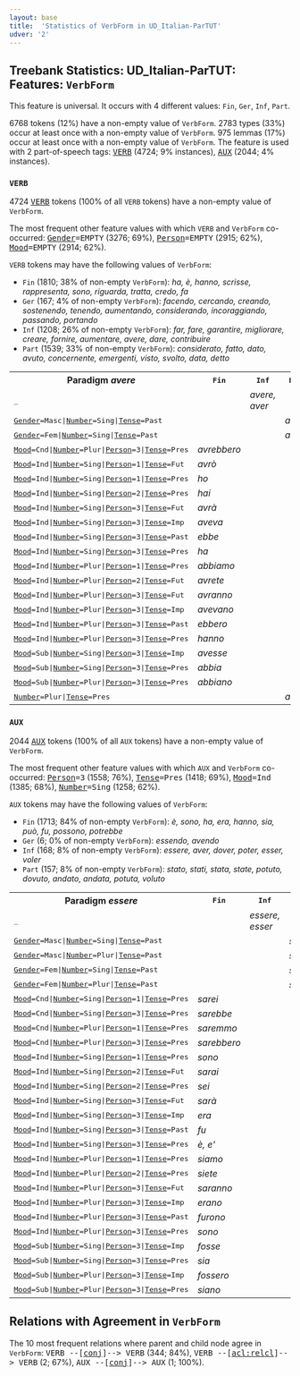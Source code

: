 ```yaml
---
layout: base
title:  'Statistics of VerbForm in UD_Italian-ParTUT'
udver: '2'
---
```


## Treebank Statistics: UD_Italian-ParTUT: Features: `VerbForm`

This feature is universal.
It occurs with 4 different values: `Fin`, `Ger`, `Inf`, `Part`.

6768 tokens (12%) have a non-empty value of `VerbForm`.
2783 types (33%) occur at least once with a non-empty value of `VerbForm`.
975 lemmas (17%) occur at least once with a non-empty value of `VerbForm`.
The feature is used with 2 part-of-speech tags: <tt><a href="it_partut-pos-VERB.html">VERB</a></tt> (4724; 9% instances), <tt><a href="it_partut-pos-AUX.html">AUX</a></tt> (2044; 4% instances).

### `VERB`

4724 <tt><a href="it_partut-pos-VERB.html">VERB</a></tt> tokens (100% of all `VERB` tokens) have a non-empty value of `VerbForm`.

The most frequent other feature values with which `VERB` and `VerbForm` co-occurred: <tt><a href="it_partut-feat-Gender.html">Gender</a></tt><tt>=EMPTY</tt> (3276; 69%), <tt><a href="it_partut-feat-Person.html">Person</a></tt><tt>=EMPTY</tt> (2915; 62%), <tt><a href="it_partut-feat-Mood.html">Mood</a></tt><tt>=EMPTY</tt> (2914; 62%).

`VERB` tokens may have the following values of `VerbForm`:

* `Fin` (1810; 38% of non-empty `VerbForm`): <em>ha, è, hanno, scrisse, rappresenta, sono, riguarda, tratta, credo, fa</em>
* `Ger` (167; 4% of non-empty `VerbForm`): <em>facendo, cercando, creando, sostenendo, tenendo, aumentando, considerando, incoraggiando, passando, portando</em>
* `Inf` (1208; 26% of non-empty `VerbForm`): <em>far, fare, garantire, migliorare, creare, fornire, aumentare, avere, dare, contribuire</em>
* `Part` (1539; 33% of non-empty `VerbForm`): <em>considerato, fatto, dato, avuto, concernente, emergenti, visto, svolto, data, detto</em>

<table>
  <tr><th>Paradigm <i>avere</i></th><th><tt>Fin</tt></th><th><tt>Inf</tt></th><th><tt>Part</tt></th><th><tt>Ger</tt></th></tr>
  <tr><td><tt>_</tt></td><td></td><td><em>avere, aver</em></td><td></td><td><em>avendo</em></td></tr>
  <tr><td><tt><tt><a href="it_partut-feat-Gender.html">Gender</a></tt><tt>=Masc</tt>|<tt><a href="it_partut-feat-Number.html">Number</a></tt><tt>=Sing</tt>|<tt><a href="it_partut-feat-Tense.html">Tense</a></tt><tt>=Past</tt></tt></td><td></td><td></td><td><em>avuto</em></td><td></td></tr>
  <tr><td><tt><tt><a href="it_partut-feat-Gender.html">Gender</a></tt><tt>=Fem</tt>|<tt><a href="it_partut-feat-Number.html">Number</a></tt><tt>=Sing</tt>|<tt><a href="it_partut-feat-Tense.html">Tense</a></tt><tt>=Past</tt></tt></td><td></td><td></td><td><em>avuta</em></td><td></td></tr>
  <tr><td><tt><tt><a href="it_partut-feat-Mood.html">Mood</a></tt><tt>=Cnd</tt>|<tt><a href="it_partut-feat-Number.html">Number</a></tt><tt>=Plur</tt>|<tt><a href="it_partut-feat-Person.html">Person</a></tt><tt>=3</tt>|<tt><a href="it_partut-feat-Tense.html">Tense</a></tt><tt>=Pres</tt></tt></td><td><em>avrebbero</em></td><td></td><td></td><td></td></tr>
  <tr><td><tt><tt><a href="it_partut-feat-Mood.html">Mood</a></tt><tt>=Ind</tt>|<tt><a href="it_partut-feat-Number.html">Number</a></tt><tt>=Sing</tt>|<tt><a href="it_partut-feat-Person.html">Person</a></tt><tt>=1</tt>|<tt><a href="it_partut-feat-Tense.html">Tense</a></tt><tt>=Fut</tt></tt></td><td><em>avrò</em></td><td></td><td></td><td></td></tr>
  <tr><td><tt><tt><a href="it_partut-feat-Mood.html">Mood</a></tt><tt>=Ind</tt>|<tt><a href="it_partut-feat-Number.html">Number</a></tt><tt>=Sing</tt>|<tt><a href="it_partut-feat-Person.html">Person</a></tt><tt>=1</tt>|<tt><a href="it_partut-feat-Tense.html">Tense</a></tt><tt>=Pres</tt></tt></td><td><em>ho</em></td><td></td><td></td><td></td></tr>
  <tr><td><tt><tt><a href="it_partut-feat-Mood.html">Mood</a></tt><tt>=Ind</tt>|<tt><a href="it_partut-feat-Number.html">Number</a></tt><tt>=Sing</tt>|<tt><a href="it_partut-feat-Person.html">Person</a></tt><tt>=2</tt>|<tt><a href="it_partut-feat-Tense.html">Tense</a></tt><tt>=Pres</tt></tt></td><td><em>hai</em></td><td></td><td></td><td></td></tr>
  <tr><td><tt><tt><a href="it_partut-feat-Mood.html">Mood</a></tt><tt>=Ind</tt>|<tt><a href="it_partut-feat-Number.html">Number</a></tt><tt>=Sing</tt>|<tt><a href="it_partut-feat-Person.html">Person</a></tt><tt>=3</tt>|<tt><a href="it_partut-feat-Tense.html">Tense</a></tt><tt>=Fut</tt></tt></td><td><em>avrà</em></td><td></td><td></td><td></td></tr>
  <tr><td><tt><tt><a href="it_partut-feat-Mood.html">Mood</a></tt><tt>=Ind</tt>|<tt><a href="it_partut-feat-Number.html">Number</a></tt><tt>=Sing</tt>|<tt><a href="it_partut-feat-Person.html">Person</a></tt><tt>=3</tt>|<tt><a href="it_partut-feat-Tense.html">Tense</a></tt><tt>=Imp</tt></tt></td><td><em>aveva</em></td><td></td><td></td><td></td></tr>
  <tr><td><tt><tt><a href="it_partut-feat-Mood.html">Mood</a></tt><tt>=Ind</tt>|<tt><a href="it_partut-feat-Number.html">Number</a></tt><tt>=Sing</tt>|<tt><a href="it_partut-feat-Person.html">Person</a></tt><tt>=3</tt>|<tt><a href="it_partut-feat-Tense.html">Tense</a></tt><tt>=Past</tt></tt></td><td><em>ebbe</em></td><td></td><td></td><td></td></tr>
  <tr><td><tt><tt><a href="it_partut-feat-Mood.html">Mood</a></tt><tt>=Ind</tt>|<tt><a href="it_partut-feat-Number.html">Number</a></tt><tt>=Sing</tt>|<tt><a href="it_partut-feat-Person.html">Person</a></tt><tt>=3</tt>|<tt><a href="it_partut-feat-Tense.html">Tense</a></tt><tt>=Pres</tt></tt></td><td><em>ha</em></td><td></td><td></td><td></td></tr>
  <tr><td><tt><tt><a href="it_partut-feat-Mood.html">Mood</a></tt><tt>=Ind</tt>|<tt><a href="it_partut-feat-Number.html">Number</a></tt><tt>=Plur</tt>|<tt><a href="it_partut-feat-Person.html">Person</a></tt><tt>=1</tt>|<tt><a href="it_partut-feat-Tense.html">Tense</a></tt><tt>=Pres</tt></tt></td><td><em>abbiamo</em></td><td></td><td></td><td></td></tr>
  <tr><td><tt><tt><a href="it_partut-feat-Mood.html">Mood</a></tt><tt>=Ind</tt>|<tt><a href="it_partut-feat-Number.html">Number</a></tt><tt>=Plur</tt>|<tt><a href="it_partut-feat-Person.html">Person</a></tt><tt>=2</tt>|<tt><a href="it_partut-feat-Tense.html">Tense</a></tt><tt>=Fut</tt></tt></td><td><em>avrete</em></td><td></td><td></td><td></td></tr>
  <tr><td><tt><tt><a href="it_partut-feat-Mood.html">Mood</a></tt><tt>=Ind</tt>|<tt><a href="it_partut-feat-Number.html">Number</a></tt><tt>=Plur</tt>|<tt><a href="it_partut-feat-Person.html">Person</a></tt><tt>=3</tt>|<tt><a href="it_partut-feat-Tense.html">Tense</a></tt><tt>=Fut</tt></tt></td><td><em>avranno</em></td><td></td><td></td><td></td></tr>
  <tr><td><tt><tt><a href="it_partut-feat-Mood.html">Mood</a></tt><tt>=Ind</tt>|<tt><a href="it_partut-feat-Number.html">Number</a></tt><tt>=Plur</tt>|<tt><a href="it_partut-feat-Person.html">Person</a></tt><tt>=3</tt>|<tt><a href="it_partut-feat-Tense.html">Tense</a></tt><tt>=Imp</tt></tt></td><td><em>avevano</em></td><td></td><td></td><td></td></tr>
  <tr><td><tt><tt><a href="it_partut-feat-Mood.html">Mood</a></tt><tt>=Ind</tt>|<tt><a href="it_partut-feat-Number.html">Number</a></tt><tt>=Plur</tt>|<tt><a href="it_partut-feat-Person.html">Person</a></tt><tt>=3</tt>|<tt><a href="it_partut-feat-Tense.html">Tense</a></tt><tt>=Past</tt></tt></td><td><em>ebbero</em></td><td></td><td></td><td></td></tr>
  <tr><td><tt><tt><a href="it_partut-feat-Mood.html">Mood</a></tt><tt>=Ind</tt>|<tt><a href="it_partut-feat-Number.html">Number</a></tt><tt>=Plur</tt>|<tt><a href="it_partut-feat-Person.html">Person</a></tt><tt>=3</tt>|<tt><a href="it_partut-feat-Tense.html">Tense</a></tt><tt>=Pres</tt></tt></td><td><em>hanno</em></td><td></td><td></td><td></td></tr>
  <tr><td><tt><tt><a href="it_partut-feat-Mood.html">Mood</a></tt><tt>=Sub</tt>|<tt><a href="it_partut-feat-Number.html">Number</a></tt><tt>=Sing</tt>|<tt><a href="it_partut-feat-Person.html">Person</a></tt><tt>=3</tt>|<tt><a href="it_partut-feat-Tense.html">Tense</a></tt><tt>=Imp</tt></tt></td><td><em>avesse</em></td><td></td><td></td><td></td></tr>
  <tr><td><tt><tt><a href="it_partut-feat-Mood.html">Mood</a></tt><tt>=Sub</tt>|<tt><a href="it_partut-feat-Number.html">Number</a></tt><tt>=Sing</tt>|<tt><a href="it_partut-feat-Person.html">Person</a></tt><tt>=3</tt>|<tt><a href="it_partut-feat-Tense.html">Tense</a></tt><tt>=Pres</tt></tt></td><td><em>abbia</em></td><td></td><td></td><td></td></tr>
  <tr><td><tt><tt><a href="it_partut-feat-Mood.html">Mood</a></tt><tt>=Sub</tt>|<tt><a href="it_partut-feat-Number.html">Number</a></tt><tt>=Plur</tt>|<tt><a href="it_partut-feat-Person.html">Person</a></tt><tt>=3</tt>|<tt><a href="it_partut-feat-Tense.html">Tense</a></tt><tt>=Pres</tt></tt></td><td><em>abbiano</em></td><td></td><td></td><td></td></tr>
  <tr><td><tt><tt><a href="it_partut-feat-Number.html">Number</a></tt><tt>=Plur</tt>|<tt><a href="it_partut-feat-Tense.html">Tense</a></tt><tt>=Pres</tt></tt></td><td></td><td></td><td><em>aventi</em></td><td></td></tr>
</table>

### `AUX`

2044 <tt><a href="it_partut-pos-AUX.html">AUX</a></tt> tokens (100% of all `AUX` tokens) have a non-empty value of `VerbForm`.

The most frequent other feature values with which `AUX` and `VerbForm` co-occurred: <tt><a href="it_partut-feat-Person.html">Person</a></tt><tt>=3</tt> (1558; 76%), <tt><a href="it_partut-feat-Tense.html">Tense</a></tt><tt>=Pres</tt> (1418; 69%), <tt><a href="it_partut-feat-Mood.html">Mood</a></tt><tt>=Ind</tt> (1385; 68%), <tt><a href="it_partut-feat-Number.html">Number</a></tt><tt>=Sing</tt> (1258; 62%).

`AUX` tokens may have the following values of `VerbForm`:

* `Fin` (1713; 84% of non-empty `VerbForm`): <em>è, sono, ha, era, hanno, sia, può, fu, possono, potrebbe</em>
* `Ger` (6; 0% of non-empty `VerbForm`): <em>essendo, avendo</em>
* `Inf` (168; 8% of non-empty `VerbForm`): <em>essere, aver, dover, poter, esser, voler</em>
* `Part` (157; 8% of non-empty `VerbForm`): <em>stato, stati, stata, state, potuto, dovuto, andato, andata, potuta, voluto</em>

<table>
  <tr><th>Paradigm <i>essere</i></th><th><tt>Fin</tt></th><th><tt>Inf</tt></th><th><tt>Part</tt></th><th><tt>Ger</tt></th></tr>
  <tr><td><tt>_</tt></td><td></td><td><em>essere, esser</em></td><td></td><td><em>essendo</em></td></tr>
  <tr><td><tt><tt><a href="it_partut-feat-Gender.html">Gender</a></tt><tt>=Masc</tt>|<tt><a href="it_partut-feat-Number.html">Number</a></tt><tt>=Sing</tt>|<tt><a href="it_partut-feat-Tense.html">Tense</a></tt><tt>=Past</tt></tt></td><td></td><td></td><td><em>stato</em></td><td></td></tr>
  <tr><td><tt><tt><a href="it_partut-feat-Gender.html">Gender</a></tt><tt>=Masc</tt>|<tt><a href="it_partut-feat-Number.html">Number</a></tt><tt>=Plur</tt>|<tt><a href="it_partut-feat-Tense.html">Tense</a></tt><tt>=Past</tt></tt></td><td></td><td></td><td><em>stati</em></td><td></td></tr>
  <tr><td><tt><tt><a href="it_partut-feat-Gender.html">Gender</a></tt><tt>=Fem</tt>|<tt><a href="it_partut-feat-Number.html">Number</a></tt><tt>=Sing</tt>|<tt><a href="it_partut-feat-Tense.html">Tense</a></tt><tt>=Past</tt></tt></td><td></td><td></td><td><em>stata</em></td><td></td></tr>
  <tr><td><tt><tt><a href="it_partut-feat-Gender.html">Gender</a></tt><tt>=Fem</tt>|<tt><a href="it_partut-feat-Number.html">Number</a></tt><tt>=Plur</tt>|<tt><a href="it_partut-feat-Tense.html">Tense</a></tt><tt>=Past</tt></tt></td><td></td><td></td><td><em>state</em></td><td></td></tr>
  <tr><td><tt><tt><a href="it_partut-feat-Mood.html">Mood</a></tt><tt>=Cnd</tt>|<tt><a href="it_partut-feat-Number.html">Number</a></tt><tt>=Sing</tt>|<tt><a href="it_partut-feat-Person.html">Person</a></tt><tt>=1</tt>|<tt><a href="it_partut-feat-Tense.html">Tense</a></tt><tt>=Pres</tt></tt></td><td><em>sarei</em></td><td></td><td></td><td></td></tr>
  <tr><td><tt><tt><a href="it_partut-feat-Mood.html">Mood</a></tt><tt>=Cnd</tt>|<tt><a href="it_partut-feat-Number.html">Number</a></tt><tt>=Sing</tt>|<tt><a href="it_partut-feat-Person.html">Person</a></tt><tt>=3</tt>|<tt><a href="it_partut-feat-Tense.html">Tense</a></tt><tt>=Pres</tt></tt></td><td><em>sarebbe</em></td><td></td><td></td><td></td></tr>
  <tr><td><tt><tt><a href="it_partut-feat-Mood.html">Mood</a></tt><tt>=Cnd</tt>|<tt><a href="it_partut-feat-Number.html">Number</a></tt><tt>=Plur</tt>|<tt><a href="it_partut-feat-Person.html">Person</a></tt><tt>=1</tt>|<tt><a href="it_partut-feat-Tense.html">Tense</a></tt><tt>=Pres</tt></tt></td><td><em>saremmo</em></td><td></td><td></td><td></td></tr>
  <tr><td><tt><tt><a href="it_partut-feat-Mood.html">Mood</a></tt><tt>=Cnd</tt>|<tt><a href="it_partut-feat-Number.html">Number</a></tt><tt>=Plur</tt>|<tt><a href="it_partut-feat-Person.html">Person</a></tt><tt>=3</tt>|<tt><a href="it_partut-feat-Tense.html">Tense</a></tt><tt>=Pres</tt></tt></td><td><em>sarebbero</em></td><td></td><td></td><td></td></tr>
  <tr><td><tt><tt><a href="it_partut-feat-Mood.html">Mood</a></tt><tt>=Ind</tt>|<tt><a href="it_partut-feat-Number.html">Number</a></tt><tt>=Sing</tt>|<tt><a href="it_partut-feat-Person.html">Person</a></tt><tt>=1</tt>|<tt><a href="it_partut-feat-Tense.html">Tense</a></tt><tt>=Pres</tt></tt></td><td><em>sono</em></td><td></td><td></td><td></td></tr>
  <tr><td><tt><tt><a href="it_partut-feat-Mood.html">Mood</a></tt><tt>=Ind</tt>|<tt><a href="it_partut-feat-Number.html">Number</a></tt><tt>=Sing</tt>|<tt><a href="it_partut-feat-Person.html">Person</a></tt><tt>=2</tt>|<tt><a href="it_partut-feat-Tense.html">Tense</a></tt><tt>=Fut</tt></tt></td><td><em>sarai</em></td><td></td><td></td><td></td></tr>
  <tr><td><tt><tt><a href="it_partut-feat-Mood.html">Mood</a></tt><tt>=Ind</tt>|<tt><a href="it_partut-feat-Number.html">Number</a></tt><tt>=Sing</tt>|<tt><a href="it_partut-feat-Person.html">Person</a></tt><tt>=2</tt>|<tt><a href="it_partut-feat-Tense.html">Tense</a></tt><tt>=Pres</tt></tt></td><td><em>sei</em></td><td></td><td></td><td></td></tr>
  <tr><td><tt><tt><a href="it_partut-feat-Mood.html">Mood</a></tt><tt>=Ind</tt>|<tt><a href="it_partut-feat-Number.html">Number</a></tt><tt>=Sing</tt>|<tt><a href="it_partut-feat-Person.html">Person</a></tt><tt>=3</tt>|<tt><a href="it_partut-feat-Tense.html">Tense</a></tt><tt>=Fut</tt></tt></td><td><em>sarà</em></td><td></td><td></td><td></td></tr>
  <tr><td><tt><tt><a href="it_partut-feat-Mood.html">Mood</a></tt><tt>=Ind</tt>|<tt><a href="it_partut-feat-Number.html">Number</a></tt><tt>=Sing</tt>|<tt><a href="it_partut-feat-Person.html">Person</a></tt><tt>=3</tt>|<tt><a href="it_partut-feat-Tense.html">Tense</a></tt><tt>=Imp</tt></tt></td><td><em>era</em></td><td></td><td></td><td></td></tr>
  <tr><td><tt><tt><a href="it_partut-feat-Mood.html">Mood</a></tt><tt>=Ind</tt>|<tt><a href="it_partut-feat-Number.html">Number</a></tt><tt>=Sing</tt>|<tt><a href="it_partut-feat-Person.html">Person</a></tt><tt>=3</tt>|<tt><a href="it_partut-feat-Tense.html">Tense</a></tt><tt>=Past</tt></tt></td><td><em>fu</em></td><td></td><td></td><td></td></tr>
  <tr><td><tt><tt><a href="it_partut-feat-Mood.html">Mood</a></tt><tt>=Ind</tt>|<tt><a href="it_partut-feat-Number.html">Number</a></tt><tt>=Sing</tt>|<tt><a href="it_partut-feat-Person.html">Person</a></tt><tt>=3</tt>|<tt><a href="it_partut-feat-Tense.html">Tense</a></tt><tt>=Pres</tt></tt></td><td><em>è, e'</em></td><td></td><td></td><td></td></tr>
  <tr><td><tt><tt><a href="it_partut-feat-Mood.html">Mood</a></tt><tt>=Ind</tt>|<tt><a href="it_partut-feat-Number.html">Number</a></tt><tt>=Plur</tt>|<tt><a href="it_partut-feat-Person.html">Person</a></tt><tt>=1</tt>|<tt><a href="it_partut-feat-Tense.html">Tense</a></tt><tt>=Pres</tt></tt></td><td><em>siamo</em></td><td></td><td></td><td></td></tr>
  <tr><td><tt><tt><a href="it_partut-feat-Mood.html">Mood</a></tt><tt>=Ind</tt>|<tt><a href="it_partut-feat-Number.html">Number</a></tt><tt>=Plur</tt>|<tt><a href="it_partut-feat-Person.html">Person</a></tt><tt>=2</tt>|<tt><a href="it_partut-feat-Tense.html">Tense</a></tt><tt>=Pres</tt></tt></td><td><em>siete</em></td><td></td><td></td><td></td></tr>
  <tr><td><tt><tt><a href="it_partut-feat-Mood.html">Mood</a></tt><tt>=Ind</tt>|<tt><a href="it_partut-feat-Number.html">Number</a></tt><tt>=Plur</tt>|<tt><a href="it_partut-feat-Person.html">Person</a></tt><tt>=3</tt>|<tt><a href="it_partut-feat-Tense.html">Tense</a></tt><tt>=Fut</tt></tt></td><td><em>saranno</em></td><td></td><td></td><td></td></tr>
  <tr><td><tt><tt><a href="it_partut-feat-Mood.html">Mood</a></tt><tt>=Ind</tt>|<tt><a href="it_partut-feat-Number.html">Number</a></tt><tt>=Plur</tt>|<tt><a href="it_partut-feat-Person.html">Person</a></tt><tt>=3</tt>|<tt><a href="it_partut-feat-Tense.html">Tense</a></tt><tt>=Imp</tt></tt></td><td><em>erano</em></td><td></td><td></td><td></td></tr>
  <tr><td><tt><tt><a href="it_partut-feat-Mood.html">Mood</a></tt><tt>=Ind</tt>|<tt><a href="it_partut-feat-Number.html">Number</a></tt><tt>=Plur</tt>|<tt><a href="it_partut-feat-Person.html">Person</a></tt><tt>=3</tt>|<tt><a href="it_partut-feat-Tense.html">Tense</a></tt><tt>=Past</tt></tt></td><td><em>furono</em></td><td></td><td></td><td></td></tr>
  <tr><td><tt><tt><a href="it_partut-feat-Mood.html">Mood</a></tt><tt>=Ind</tt>|<tt><a href="it_partut-feat-Number.html">Number</a></tt><tt>=Plur</tt>|<tt><a href="it_partut-feat-Person.html">Person</a></tt><tt>=3</tt>|<tt><a href="it_partut-feat-Tense.html">Tense</a></tt><tt>=Pres</tt></tt></td><td><em>sono</em></td><td></td><td></td><td></td></tr>
  <tr><td><tt><tt><a href="it_partut-feat-Mood.html">Mood</a></tt><tt>=Sub</tt>|<tt><a href="it_partut-feat-Number.html">Number</a></tt><tt>=Sing</tt>|<tt><a href="it_partut-feat-Person.html">Person</a></tt><tt>=3</tt>|<tt><a href="it_partut-feat-Tense.html">Tense</a></tt><tt>=Imp</tt></tt></td><td><em>fosse</em></td><td></td><td></td><td></td></tr>
  <tr><td><tt><tt><a href="it_partut-feat-Mood.html">Mood</a></tt><tt>=Sub</tt>|<tt><a href="it_partut-feat-Number.html">Number</a></tt><tt>=Sing</tt>|<tt><a href="it_partut-feat-Person.html">Person</a></tt><tt>=3</tt>|<tt><a href="it_partut-feat-Tense.html">Tense</a></tt><tt>=Pres</tt></tt></td><td><em>sia</em></td><td></td><td></td><td></td></tr>
  <tr><td><tt><tt><a href="it_partut-feat-Mood.html">Mood</a></tt><tt>=Sub</tt>|<tt><a href="it_partut-feat-Number.html">Number</a></tt><tt>=Plur</tt>|<tt><a href="it_partut-feat-Person.html">Person</a></tt><tt>=3</tt>|<tt><a href="it_partut-feat-Tense.html">Tense</a></tt><tt>=Imp</tt></tt></td><td><em>fossero</em></td><td></td><td></td><td></td></tr>
  <tr><td><tt><tt><a href="it_partut-feat-Mood.html">Mood</a></tt><tt>=Sub</tt>|<tt><a href="it_partut-feat-Number.html">Number</a></tt><tt>=Plur</tt>|<tt><a href="it_partut-feat-Person.html">Person</a></tt><tt>=3</tt>|<tt><a href="it_partut-feat-Tense.html">Tense</a></tt><tt>=Pres</tt></tt></td><td><em>siano</em></td><td></td><td></td><td></td></tr>
</table>

## Relations with Agreement in `VerbForm`

The 10 most frequent relations where parent and child node agree in `VerbForm`:
<tt>VERB --[<tt><a href="it_partut-dep-conj.html">conj</a></tt>]--> VERB</tt> (344; 84%),
<tt>VERB --[<tt><a href="it_partut-dep-acl-relcl.html">acl:relcl</a></tt>]--> VERB</tt> (2; 67%),
<tt>AUX --[<tt><a href="it_partut-dep-conj.html">conj</a></tt>]--> AUX</tt> (1; 100%).

